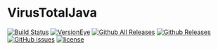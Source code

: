 # VirusTotalJava
[![Build Status](https://travis-ci.org/B-V-R/VirusTotalJava.svg?branch=master)](https://travis-ci.org/B-V-R/VirusTotalJava)
[![VersionEye](https://img.shields.io/versioneye/d/B-V-R/VirusTotalJava.svg?style=flat-square)]()
[![Github All Releases](https://img.shields.io/github/downloads/B-V-R/VirusTotalJava.svg?style=flat-square)]()
[![Github Releases](https://img.shields.io/github/downloads/B-V-R/VirusTotalJava.svg?style=flat-square)]()
[![GitHub issues](https://img.shields.io/github/issues/B-V-R/VirusTotalJava.svg?style=flat-square)]()
[![license](https://img.shields.io/github/license/B-V-R/VirusTotalJava.svg?style=flat-square)]()
